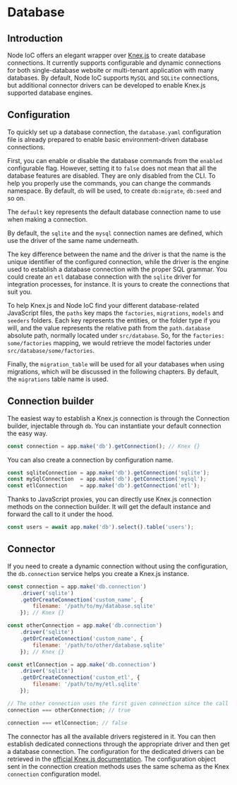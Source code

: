 # Database

## Introduction

Node IoC offers an elegant wrapper over [Knex.js](http://knexjs.org/) to create database connections.
It currently supports configurable and dynamic connections for both single-database website or multi-tenant application with many databases.
By default, Node IoC supports `MySQL` and `SQLite` connections, but additional connector drivers can be developed to enable Knex.js supported database engines.



## Configuration

To quickly set up a database connection, the `database.yaml` configuration file is already prepared to enable basic environment-driven database connections.

First, you can enable or disable the database commands from the `enabled` configurable flag.
However, setting it to `false` does not mean that all the database features are disabled.
They are only disabled from the CLI.
To help you properly use the commands, you can change the commands namespace.
By default, `db` will be used, to create `db:migrate`, `db:seed` and so on.

The `default` key represents the default database connection name to use when making a connection.

By default, the `sqlite` and the `mysql` connection names are defined, which use the driver of the same name underneath.

The key difference between the name and the driver is that the name is the unique identifier of the configured connection, while the driver is the engine used to establish a database connection with the proper SQL grammar.
You could create an `etl` database connection with the `sqlite` driver for integration processes, for instance.
It is yours to create the connections that suit you.

To help Knex.js and Node IoC find your different database-related JavaScript files, the `paths` key maps the `factories`, `migrations`, `models` and `seeders` folders.
Each key represents the entities, or the folder type if you will, and the value represents the relative path from the `path.database` absolute path, normally located under `src/database`.
So, for the `factories: some/factories` mapping, we would retrieve the model factories under `src/database/some/factories`.

Finally, the `migration_table` will be used for all your databases when using migrations, which will be discussed in the following chapters.
By default, the `migrations` table name is used.



## Connection builder

The easiest way to establish a Knex.js connection is through the Connection builder, injectable through `db`.
You can instantiate your default connection the easy way.

```javascript
const connection = app.make('db').getConnection(); // Knex {}
```

You can also create a connection by configuration name.

```javascript
const sqliteConnection = app.make('db').getConnection('sqlite');
const mySqlConnection  = app.make('db').getConnection('mysql');
const etlConnection    = app.make('db').getConnection('etl');
```

Thanks to JavaScript proxies, you can directly use Knex.js connection methods on the connection builder.
It will get the default instance and forward the call to it under the hood.

```javascript
const users = await app.make('db').select().table('users');
```



## Connector

If you need to create a dynamic connection without using the configuration, the `db.connection` service helps you create a Knex.js instance.

```javascript
const connection = app.make('db.connection')
    .driver('sqlite')
    .getOrCreateConnection('custom_name', {
        filename: '/path/to/my/database.sqlite'
    }); // Knex {}

const otherConnection = app.make('db.connection')
    .driver('sqlite')
    .getOrCreateConnection('custom_name', {
        filename: '/path/to/other/database.sqlite'
    }); // Knex {}

const etlConnection = app.make('db.connection')
    .driver('sqlite')
    .getOrCreateConnection('custom_etl', {
        filename: '/path/to/my/etl.sqlite'
    });

// The other connection uses the first given connection since the call retrieved an existing connection by name.
connection === otherConnection; // true

connection === etlConnection; // false
```

The connector has all the available drivers registered in it.
You can then establish dedicated connections through the appropriate driver and then get a database connection.
The configuration for the dedicated drivers can be retrieved in the [official Knex.js documentation](http://knexjs.org/#Installation-client).
The configuration object sent in the connection creation methods uses the same schema as the Knex `connection` configuration model.
